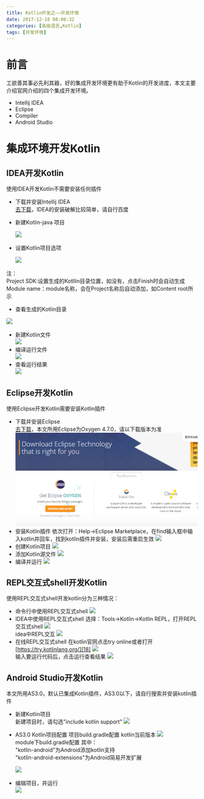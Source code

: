 ```yaml
---
title: Kotlin开发之——开发环境
date: 2017-12-18 08:08:32
categories: [高级语言,Kotlin]
tags: [开发环境]
---
```

# 前言
工欲善其事必先利其器，好的集成开发环境更有助于Kotlin的开发进度，本文主要介绍官网介绍的四个集成开发环境。

- Intellij IDEA
- Eclipse
- Compiler
- Android Studio
<!--more-->

# 集成环境开发Kotlin

## IDEA开发Kotlin
使用IDEA开发Kotlin不需要安装任何插件

- 下载并安装Intellij IDEA    
[去下载][1]，IDEA的安装破解比较简单，请自行百度
- 新建Kotlin-java 项目

	![][2]
- 设置Kotlin项目选项

	![][3]

注：    
Project SDK:设置生成的Kotllin目录位置，如没有，点击Finish时会自动生成    
Module name：module名称，会在Project名称后自动添加，如Content root所示
- 查看生成的Kotlin目录

![][4]
- 新建Kotlin文件  
![][5]
- 编译运行文件  
![][6]
- 查看运行结果  
![][7]

## Eclipse开发Kotlin
使用Eclipse开发Kotlin需要安装Kotlin插件

- 下载并安装Eclipse   
[去下载][8]，本文所用Eclipse为Oxygen 4.7.0，请以下载版本为准 
![eclipse][9]   
- 安装Kotlin插件
依次打开：Help->Eclipse Marketplace，在find输入框中输入kotlin并回车，找到kotlin插件并安装，安装后需重启生效
![][10]  
- 创建Kotlin项目
![][11]   
- 添加Kotlin源文件
![][12]  
- 编译并运行
![][13]  
## REPL交互式shell开发Kotlin
使用REPL交互式shell开发kotlin分为三种情况：   

- 命令行中使用REPL交互式shell
![][14]  
- IDEA中使用REPL交互式shell
选择：Tools->Kotlin->Kotlin REPL，打开REPL交互式shell
![][15]  
idea中REPL交互
![][16]  
- 在线REPL交互式shell
在kotlin官网点击try online或者打开[https://try.kotlinlang.org/][18]
![][17]    
输入要运行代码后，点击运行查看结果
![][19]  
## Android Studio开发Kotlin
本文所用AS3.0，默认已集成Kotlin插件，AS3.0以下，请自行搜索并安装kotlin插件

- 新建Kotlin项目     
新建项目时，请勾选"include kotlin support"
![][20]  
- AS3.0 Kotlin项目配置
项目build.gradle配置
kotlin当前版本
![][21]   
module下build.gradle配置
其中：    
"kotlin-android"为Android添加kotlin支持   
"kotlin-android-extensions"为Android简易开发扩展

	![][22]  
- 编辑项目，并运行  
	![][23]  



[1]: https://www.jetbrains.com/idea/
[2]: https://raw.githubusercontent.com/PGzxc/images/master/blog-images/kotlin-idea-new.png
[3]: https://raw.githubusercontent.com/PGzxc/images/master/blog-images/kotlin-idea-setting.png
[4]: https://raw.githubusercontent.com/PGzxc/images/master/blog-images/kotlin-idea-sample-content.png
[5]: https://raw.githubusercontent.com/PGzxc/images/master/blog-images/kotlin-idea-file.png
[6]: https://raw.githubusercontent.com/PGzxc/images/master/blog-images/kotlin-idea-run.png
[7]: https://raw.githubusercontent.com/PGzxc/images/master/blog-images/kotlin-idea-run-result.png
[8]: https://www.eclipse.org/downloads/
[9]: https://raw.githubusercontent.com/PGzxc/images/master/blog-images/eclipse-download.png 
[10]: https://raw.githubusercontent.com/PGzxc/images/master/blog-images/eclipse-kotlin-plug.png
[11]: https://raw.githubusercontent.com/PGzxc/images/master/blog-images/eclipse-kotlin-new.png
[12]: https://raw.githubusercontent.com/PGzxc/images/master/blog-images/eclipse-kotlin-source.png
[13]: https://raw.githubusercontent.com/PGzxc/images/master/blog-images/eclipse-kotlin-run.png
[14]: https://raw.githubusercontent.com/PGzxc/images/master/blog-images/cmd-kotlin-shell.png
[15]: https://raw.githubusercontent.com/PGzxc/images/master/blog-images/idea-kotlin-shell.png
[16]: https://raw.githubusercontent.com/PGzxc/images/master/blog-images/idea-kotlin-shell-run.png
[17]: https://raw.githubusercontent.com/PGzxc/images/master/blog-images/try-kotlin-online.png
[18]: https://try.kotlinlang.org/
[19]: https://raw.githubusercontent.com/PGzxc/images/master/blog-images/kotlin-online-run.png
[20]: https://raw.githubusercontent.com/PGzxc/images/master/blog-images/as3.0-kotlin-support.png
[21]: https://raw.githubusercontent.com/PGzxc/images/master/blog-images/as3.0-kotlin-project-config.png
[22]: https://raw.githubusercontent.com/PGzxc/images/master/blog-images/as3.0-kotlin-module-config.png
[23]: https://raw.githubusercontent.com/PGzxc/images/master/blog-images/as3.0-kotlin-run.png